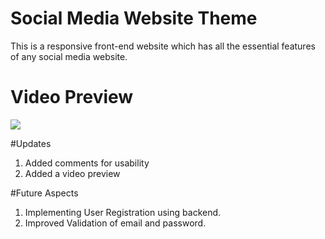 # Social Media Website Theme

This is a responsive front-end website which has all the essential features of any social media website.

# Video Preview
![](img/videopreview.gif)

#Updates
1. Added comments for usability
2. Added a video preview

#Future Aspects
1. Implementing User Registration using backend.
2. Improved Validation of email and password.
